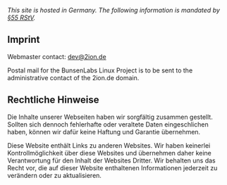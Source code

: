 *This site is hosted in Germany. The following information is mandated
by [§55 RStV](http://revosax.sachsen.de/vorschrift/1236-Rundfunkstaatsvertrag#p55).*

## Imprint

Webmaster contact: [dev@2ion.de](mailto:dev@2ion.de)

Postal mail for the BunsenLabs Linux Project is to be sent to the
administrative contact of the 2ion.de domain.

## Rechtliche Hinweise

Die Inhalte unserer Webseiten haben wir sorgfältig zusammen gestellt.
Sollten sich dennoch fehlerhafte oder veraltete Daten eingeschlichen
haben, können wir dafür keine Haftung und Garantie übernehmen.

Diese Website enthält Links zu anderen Websites. Wir haben keinerlei
Kontrollmöglichkeit über diese Websites und übernehmen daher keine
Verantwortung für den Inhalt der Websites Dritter. Wir behalten uns das
Recht vor, die auf dieser Website enthaltenen Informationen jederzeit zu
verändern oder zu aktualisieren. 
